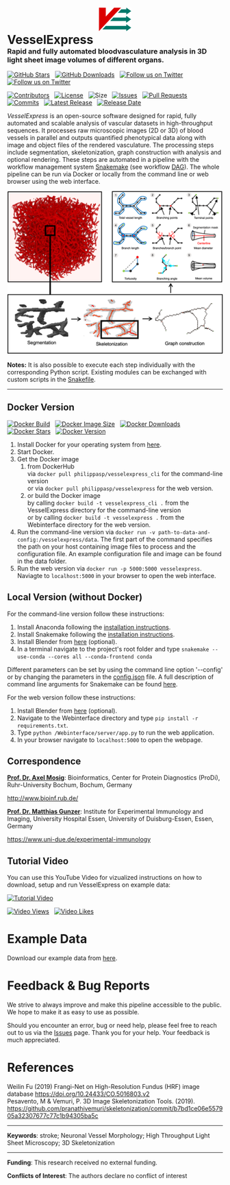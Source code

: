
<p style="text-align:center; margin-bottom: 0px"><img src="VesselExpress/imgs/logo.svg" alt="Logo" style="width: 15%;"></p>
<h1 style="margin:0px; padding-top: 0px">VesselExpress</h1>
<h3 style="margin-top: 0px">Rapid and fully automated bloodvasculature analysis in 3D light sheet image volumes of different organs.</h3>

[![GitHub Stars](https://img.shields.io/github/stars/RUB-Bioinf/VesselExpress.svg?style=social&label=Star)](https://github.com/RUB-Bioinf/VesselExpress) 
&nbsp;
[![GitHub Downloads](https://img.shields.io/github/downloads/RUB-Bioinf/VesselExpress/total?style=social)](https://github.com/RUB-Bioinf/VesselExpress/releases) 
&nbsp;
[![Follow us on Twitter](https://img.shields.io/twitter/follow/NilsFoer?style=social&logo=twitter)](https://twitter.com/intent/follow?screen_name=NilsFoer)
&nbsp;
[![Follow us on Twitter](https://img.shields.io/twitter/follow/saskra1?style=social&logo=twitter)](https://twitter.com/intent/follow?screen_name=saskra1)
&nbsp;

[![Contributors](https://img.shields.io/github/contributors/RUB-Bioinf/VesselExpress?style=flat)](https://github.com/RUB-Bioinf/VesselExpress/graphs/contributors)
&nbsp;
[![License](https://img.shields.io/github/license/RUB-Bioinf/VesselExpress?color=green&style=flat)](https://github.com/RUB-Bioinf/VesselExpress/LICENSE)
&nbsp;
![Size](https://img.shields.io/github/repo-size/RUB-Bioinf/VesselExpress?style=flat)
&nbsp;
[![Issues](https://img.shields.io/github/issues/RUB-Bioinf/VesselExpress?style=flat)](https://github.com/RUB-Bioinf/VesselExpress/issues)
&nbsp;
[![Pull Requests](https://img.shields.io/github/issues-pr/RUB-Bioinf/VesselExpress?style=flat)](https://github.com/RUB-Bioinf/VesselExpress/pulls)
&nbsp;
[![Commits](https://img.shields.io/github/commit-activity/m/RUB-Bioinf/VesselExpress?style=flat)](https://github.com/RUB-Bioinf/VesselExpress/)
&nbsp;
[![Latest Release](https://img.shields.io/github/v/release/RUB-Bioinf/VesselExpress?style=flat)](https://github.com/RUB-Bioinf/VesselExpress/)
&nbsp;
[![Release Date](https://img.shields.io/github/release-date/RUB-Bioinf/VesselExpress?style=flat)](https://github.com/RUB-Bioinf/VesselExpress/releases)


*VesselExpress* is an open-source software designed for rapid, fully automated and scalable analysis of vascular datasets 
in high-throughput sequences. It processes raw microscopic images (2D or 3D) of blood vessels in  parallel  and outputs 
quantified  phenotypical  data  along with image and object files of the rendered vasculature. The processing steps include segmentation, skeletonization, graph construction with analysis and 
optional rendering. These steps are automated in a pipeline with the workflow management system [Snakemake](https://github.com/snakemake/snakemake) 
(see workflow [DAG](VesselExpress/imgs/dag.pdf)). The whole pipeline can be run via Docker or locally from the command line or 
web browser using the web interface. 

![VesselExpress](VesselExpress/imgs/VesselExpress.png)

**Notes:** It is also possible to execute each step individually with the
corresponding Python script. Existing modules can be exchanged with custom scripts in the [Snakefile](VesselExpress/workflow/Snakefile).

***

## Docker Version
[![Docker Build](https://img.shields.io/docker/automated/philippasp/vesselexpress?style=flat)](https://hub.docker.com/r/philippasp/vesselexpress)
&nbsp;
[![Docker Image Size](https://img.shields.io/docker/image-size/philippasp/vesselexpress?style=flat)](https://hub.docker.com/r/philippasp/vesselexpress)
&nbsp;
[![Docker Downloads](https://img.shields.io/docker/pulls/philippasp/vesselexpress?style=flat)](https://hub.docker.com/r/philippasp/vesselexpress)
&nbsp;
[![Docker Stars](https://img.shields.io/docker/stars/philippasp/vesselexpress?style=flat)](https://hub.docker.com/r/philippasp/vesselexpress)
&nbsp;
[![Docker Version](https://img.shields.io/docker/v/philippasp/vesselexpress?style=flat)](https://hub.docker.com/r/philippasp/vesselexpress)

1. Install Docker for your operating system from [here](https://docs.docker.com/get-docker/).
2. Start Docker.
3. Get the Docker image
   1. from DockerHub \
      via ```docker pull philippasp/vesselexpress_cli```
      for the command-line version \
      or via `docker pull philippasp/vesselexpress` for the web version.
   2. or build the Docker image \
      by calling `docker build -t vesselexpress_cli .` from the VesselExpress directory for the command-line version\
      or by calling `docker build -t vesselexpress .` from the Webinterface directory for the web version.
4. Run the command-line version via `docker run -v path-to-data-and-config:/vesselexpress/data`. The first part of the command specifies the path on your host 
   containing image files to process and the configuration file. An example configuration file and image can be found in
   the data folder.
5. Run the web version via `docker run -p 5000:5000 vesselexpress`. Naviagte to `localhost:5000` in your browser to open the web interface.

## Local Version (without Docker)
For the command-line version follow these instructions:
1. Install Anaconda following the [installation instructions](https://docs.anaconda.com/anaconda/install/index.html).
2. Install Snakemake following the [installation instructions](https://snakemake.readthedocs.io/en/stable/getting_started/installation.html).
3. Install Blender from [here](https://www.blender.org/download/) (optional).
4. In a terminal navigate to the project's root folder and type
`snakemake --use-conda --cores all --conda-frontend conda`

Different parameters can be set by using the command line option '--config' or by changing the parameters in the
[config.json](VesselExpress/data/config.json) file. A full description of command line arguments for Snakemake can be found
[here](https://snakemake.readthedocs.io/en/v4.5.1/executable.html).

For the web version follow these instructions:
1. Install Blender from [here](https://www.blender.org/download/) (optional).
2. Navigate to the Webinterface directory and type `pip install -r requirements.txt`.
3. Type `python /Webinterface/server/app.py` to run the web application.
4. In your browser navigate to `localhost:5000` to open the webpage.

## Correspondence

[**Prof. Dr. Axel Mosig**](mailto:axel.mosig@rub.de): Bioinformatics, Center for Protein Diagnostics (ProDi), Ruhr-University Bochum, Bochum, Germany

http://www.bioinf.rub.de/

[**Prof. Dr. Matthias Gunzer**](mailto:matthias.gunzer@uni-due.de): Institute for Experimental Immunology and Imaging, University Hospital Essen, University of Duisburg-Essen, Essen, Germany

https://www.uni-due.de/experimental-immunology

## Tutorial Video
You can use this YouTube Video for vizualized instructions on how to download, setup and run VesselExpress on example data:

[![Tutorial Video](https://img.youtube.com/vi/ScMzIvxBSi4/0.jpg)](https://www.youtube.com/watch?v=ScMzIvxBSi4)

[![Video Views](https://img.shields.io/youtube/views/ScMzIvxBSi4?style=social)](https://www.youtube.com/watch?v=ScMzIvxBSi4)
&nbsp;
[![Video Likes](https://img.shields.io/youtube/likes/ScMzIvxBSi4?style=social)](https://www.youtube.com/watch?v=ScMzIvxBSi4)


# Example Data

Download our example data from [here]().


# Feedback & Bug Reports

We strive to always improve and make this pipeline accessible to the public.
We hope to make it as easy to use as possible.

Should you encounter an error, bug or need help, please feel free to reach out to us via the [Issues](https://github.com/RUB-Bioinf/VesselExpress/issues) page.
Thank you for your help. Your feedback is much appreciated.

# References
Weilin Fu (2019) Frangi-Net on High-Resolution Fundus (HRF) image database https://doi.org/10.24433/CO.5016803.v2 \
Pesavento, M & Vemuri, P. 3D Image Skeletonization Tools.  (2019). https://github.com/pranathivemuri/skeletonization/commit/b7bd1ce06e557905a32307677c77c1b94305ba5c
****

**Keywords**: stroke; Neuronal Vessel Morphology; High Throughput Light Sheet Microscopy; 3D Skeletonization

****

**Funding**: This research received no external funding.

**Conflicts of Interest**: The authors declare no conflict of interest
